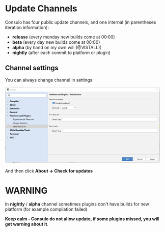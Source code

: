 # Update Channels

Consulo has four public update channels, and one internal (in parentheses iteration information):

 * **release** (every monday new builds come at 00:00)
 * **beta** (every day new builds come at 00:00)
 * **alpha** (by hand on my own will (@VISTALL))
 * **nightly** (after each commit to platform or plugin)


## Channel settings

You can always change channel in settings

![](images/update_channels.png)

And then click **About -> Check for updates**

# WARNING

In **nightly** / **alpha** channel sometimes plugins don't have builds for new platform (for example compilation failed)

**Keep calm - Consulo do not allow update, if some plugins missed, you will get warning about it.**
